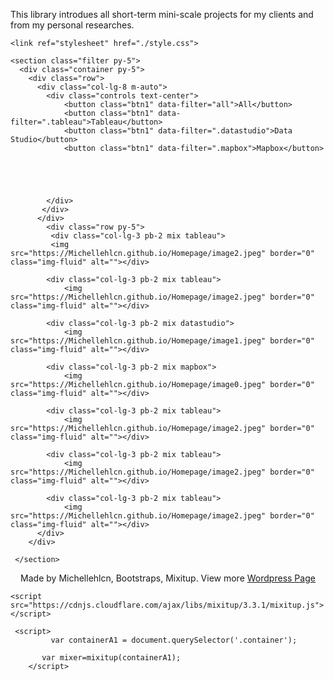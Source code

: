 This library introdues all short-term mini-scale projects for my clients and from my personal researches.

<html lang="en">

  <head>
    <!-- Required meta tags -->
    <meta charset="utf-8">
    <meta name="viewport" content="width=device-width, initial-scale=1">
    <script src="https://cdn.jsdelivr.net/npm/bootstrap@5.0.1/dist/js/bootstrap.bundle.min.js" integrity="sha384-gtEjrD/SeCtmISkJkNUaaKMoLD0//ElJ19smozuHV6z3Iehds+3Ulb9Bn9Plx0x4" crossorigin="anonymous"></script>
    <link href="https://cdn.jsdelivr.net/npm/bootstrap@5.0.1/dist/css/bootstrap.min.css" rel="stylesheet" integrity="sha384-+0n0xVW2eSR5OomGNYDnhzAbDsOXxcvSN1TPprVMTNDbiYZCxYbOOl7+AMvyTG2x" crossorigin="anonymous">


    
    <link ref="stylesheet" href="./style.css">

</head>
<body>


    <section class="filter py-5">
      <div class="container py-5">
        <div class="row">
          <div class="col-lg-8 m-auto">
            <div class="controls text-center">
                <button class="btn1" data-filter="all">All</button>
                <button class="btn1" data-filter=".tableau">Tableau</button>
                <button class="btn1" data-filter=".datastudio">Data Studio</button>
                <button class="btn1" data-filter=".mapbox">Mapbox</button>
            
            
            
            
            
            </div>
           </div>
          </div>
            <div class="row py-5">
             <div class="col-lg-3 pb-2 mix tableau">
             <img src="https://Michellehlcn.github.io/Homepage/image2.jpeg" border="0" class="img-fluid" alt=""></div>
          
            <div class="col-lg-3 pb-2 mix tableau">
                <img src="https://Michellehlcn.github.io/Homepage/image2.jpeg" border="0" class="img-fluid" alt=""></div>
            
            <div class="col-lg-3 pb-2 mix datastudio">
                <img src="https://Michellehlcn.github.io/Homepage/image1.jpeg" border="0" class="img-fluid" alt=""></div>
            
            <div class="col-lg-3 pb-2 mix mapbox">
            	<img src="https://Michellehlcn.github.io/Homepage/image0.jpeg" border="0" class="img-fluid" alt=""></div>
            
            <div class="col-lg-3 pb-2 mix tableau">
                <img src="https://Michellehlcn.github.io/Homepage/image2.jpeg" border="0" class="img-fluid" alt=""></div>
            
            <div class="col-lg-3 pb-2 mix tableau">
                <img src="https://Michellehlcn.github.io/Homepage/image2.jpeg" border="0" class="img-fluid" alt=""></div>
            
            <div class="col-lg-3 pb-2 mix tableau">
                <img src="https://Michellehlcn.github.io/Homepage/image2.jpeg" border="0" class="img-fluid" alt=""></div>   
          </div>
        </div>
      
     </section>

   
  

	
  <footer>
  <p><center>Made by Michellehlcn, Bootstraps, Mixitup. View more <a href="http://michellehlcn.wordpress.com">Wordpress Page</a></center></p>
</footer>

<script src="https://cdnjs.cloudflare.com/ajax/libs/mixitup/3.3.1/mixitup.min.js"></script>
    <script src="https://cdnjs.cloudflare.com/ajax/libs/mixitup/3.3.1/mixitup.js"></script>
   
     <script> 
        	 var containerA1 = document.querySelector('.container');
           
           var mixer=mixitup(containerA1);
        </script>

  </body>
  <style>
  
*{
	padding: 0;
    box-sizing: border-box;
    margin: 0;

  }
  
.btn1{
    height: 50px;
    width: 20%;
    background: #000000;
    color: #FFFFFF;
    outline: none;
    border: none;
    cursor: pointer;
}
.bnt1:hover{
  color: #000000;
  background: #FFFFFF;
  border: 2px solid #000000;
  transition: 0.5s;
  
}
  
  
  </style>
</html>
